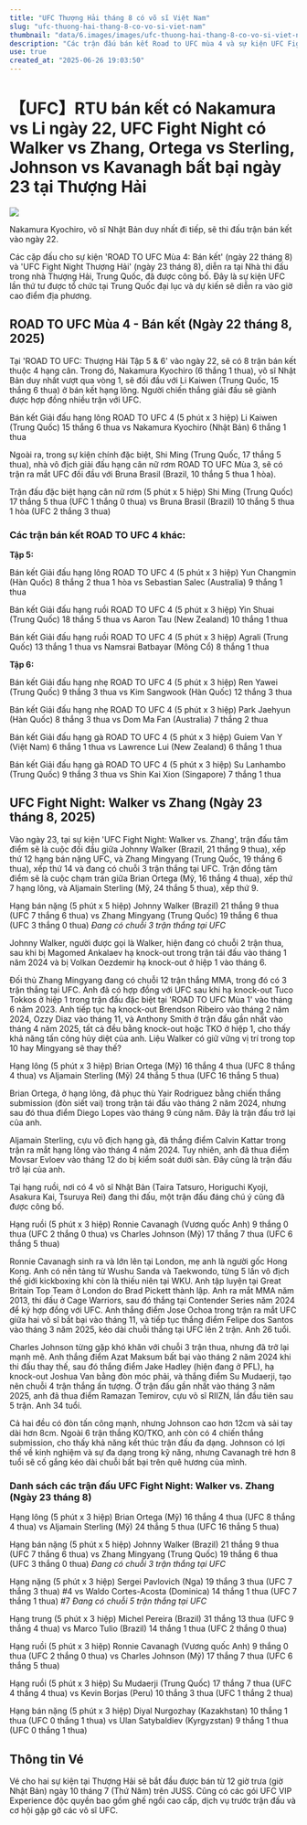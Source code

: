 ```yaml
---
title: "UFC Thượng Hải tháng 8 có võ sĩ Việt Nam"
slug: "ufc-thuong-hai-thang-8-co-vo-si-viet-nam"
thumbnail: "data/6.images/images/ufc-thuong-hai-thang-8-co-vo-si-viet-nam.webp"
description: "Các trận đấu bán kết Road to UFC mùa 4 và sự kiện UFC Fight Night tại Thượng Hải vào tháng 8 năm 2025 đã được công bố, với sự góp mặt của võ sĩ Việt Nam."
use: true
created_at: "2025-06-26 19:03:50"
---
```


# 【UFC】RTU bán kết có Nakamura vs Li ngày 22, UFC Fight Night có Walker vs Zhang, Ortega vs Sterling, Johnson vs Kavanagh bất bại ngày 23 tại Thượng Hải

![](/images/20250626-00010006-gkakutogi-000-1-view.webp)

Nakamura Kyochiro, võ sĩ Nhật Bản duy nhất đi tiếp, sẽ thi đấu trận bán kết vào ngày 22.

Các cặp đấu cho sự kiện 'ROAD TO UFC Mùa 4: Bán kết' (ngày 22 tháng 8) và 'UFC Fight Night Thượng Hải' (ngày 23 tháng 8), diễn ra tại Nhà thi đấu trong nhà Thượng Hải, Trung Quốc, đã được công bố. Đây là sự kiện UFC lần thứ tư được tổ chức tại Trung Quốc đại lục và dự kiến sẽ diễn ra vào giờ cao điểm địa phương.

## ROAD TO UFC Mùa 4 - Bán kết (Ngày 22 tháng 8, 2025)

Tại 'ROAD TO UFC: Thượng Hải Tập 5 & 6' vào ngày 22, sẽ có 8 trận bán kết thuộc 4 hạng cân. Trong đó, Nakamura Kyochiro (6 thắng 1 thua), võ sĩ Nhật Bản duy nhất vượt qua vòng 1, sẽ đối đầu với Li Kaiwen (Trung Quốc, 15 thắng 6 thua) ở bán kết hạng lông. Người chiến thắng giải đấu sẽ giành được hợp đồng nhiều trận với UFC.

Bán kết Giải đấu hạng lông ROAD TO UFC 4 (5 phút x 3 hiệp)
Li Kaiwen (Trung Quốc) 15 thắng 6 thua
vs
Nakamura Kyochiro (Nhật Bản) 6 thắng 1 thua

Ngoài ra, trong sự kiện chính đặc biệt, Shi Ming (Trung Quốc, 17 thắng 5 thua), nhà vô địch giải đấu hạng cân nữ rơm ROAD TO UFC Mùa 3, sẽ có trận ra mắt UFC đối đầu với Bruna Brasil (Brazil, 10 thắng 5 thua 1 hòa).

Trận đấu đặc biệt hạng cân nữ rơm (5 phút x 5 hiệp)
Shi Ming (Trung Quốc) 17 thắng 5 thua (UFC 1 thắng 0 thua)
vs
Bruna Brasil (Brazil) 10 thắng 5 thua 1 hòa (UFC 2 thắng 3 thua)

### Các trận bán kết ROAD TO UFC 4 khác:

**Tập 5:**

Bán kết Giải đấu hạng lông ROAD TO UFC 4 (5 phút x 3 hiệp)
Yun Changmin (Hàn Quốc) 8 thắng 2 thua 1 hòa
vs
Sebastian Salec (Australia) 9 thắng 1 thua

Bán kết Giải đấu hạng ruồi ROAD TO UFC 4 (5 phút x 3 hiệp)
Yin Shuai (Trung Quốc) 18 thắng 5 thua
vs
Aaron Tau (New Zealand) 10 thắng 1 thua

Bán kết Giải đấu hạng ruồi ROAD TO UFC 4 (5 phút x 3 hiệp)
Agrali (Trung Quốc) 13 thắng 1 thua
vs
Namsrai Batbayar (Mông Cổ) 8 thắng 1 thua

**Tập 6:**

Bán kết Giải đấu hạng nhẹ ROAD TO UFC 4 (5 phút x 3 hiệp)
Ren Yawei (Trung Quốc) 9 thắng 3 thua
vs
Kim Sangwook (Hàn Quốc) 12 thắng 3 thua

Bán kết Giải đấu hạng nhẹ ROAD TO UFC 4 (5 phút x 3 hiệp)
Park Jaehyun (Hàn Quốc) 8 thắng 3 thua
vs
Dom Ma Fan (Australia) 7 thắng 2 thua

Bán kết Giải đấu hạng gà ROAD TO UFC 4 (5 phút x 3 hiệp)
Guiem Van Y (Việt Nam) 6 thắng 1 thua
vs
Lawrence Lui (New Zealand) 6 thắng 1 thua

Bán kết Giải đấu hạng gà ROAD TO UFC 4 (5 phút x 3 hiệp)
Su Lanhambo (Trung Quốc) 9 thắng 3 thua
vs
Shin Kai Xion (Singapore) 7 thắng 1 thua

## UFC Fight Night: Walker vs Zhang (Ngày 23 tháng 8, 2025)

Vào ngày 23, tại sự kiện 'UFC Fight Night: Walker vs. Zhang', trận đấu tâm điểm sẽ là cuộc đối đầu giữa Johnny Walker (Brazil, 21 thắng 9 thua), xếp thứ 12 hạng bán nặng UFC, và Zhang Mingyang (Trung Quốc, 19 thắng 6 thua), xếp thứ 14 và đang có chuỗi 3 trận thắng tại UFC. Trận đồng tâm điểm sẽ là cuộc chạm trán giữa Brian Ortega (Mỹ, 16 thắng 4 thua), xếp thứ 7 hạng lông, và Aljamain Sterling (Mỹ, 24 thắng 5 thua), xếp thứ 9.

Hạng bán nặng (5 phút x 5 hiệp)
Johnny Walker (Brazil) 21 thắng 9 thua (UFC 7 thắng 6 thua)
vs
Zhang Mingyang (Trung Quốc) 19 thắng 6 thua (UFC 3 thắng 0 thua) *Đang có chuỗi 3 trận thắng tại UFC*

Johnny Walker, người được gọi là Walker, hiện đang có chuỗi 2 trận thua, sau khi bị Magomed Ankalaev hạ knock-out trong trận tái đấu vào tháng 1 năm 2024 và bị Volkan Oezdemir hạ knock-out ở hiệp 1 vào tháng 6.

Đối thủ Zhang Mingyang đang có chuỗi 12 trận thắng MMA, trong đó có 3 trận thắng tại UFC. Anh đã có hợp đồng với UFC sau khi hạ knock-out Tuco Tokkos ở hiệp 1 trong trận đấu đặc biệt tại 'ROAD TO UFC Mùa 1' vào tháng 6 năm 2023. Anh tiếp tục hạ knock-out Brendson Ribeiro vào tháng 2 năm 2024, Ozzy Diaz vào tháng 11, và Anthony Smith ở trận đấu gần nhất vào tháng 4 năm 2025, tất cả đều bằng knock-out hoặc TKO ở hiệp 1, cho thấy khả năng tấn công hủy diệt của anh. Liệu Walker có giữ vững vị trí trong top 10 hay Mingyang sẽ thay thế?

Hạng lông (5 phút x 3 hiệp)
Brian Ortega (Mỹ) 16 thắng 4 thua (UFC 8 thắng 4 thua)
vs
Aljamain Sterling (Mỹ) 24 thắng 5 thua (UFC 16 thắng 5 thua)

Brian Ortega, ở hạng lông, đã phục thù Yair Rodriguez bằng chiến thắng submission (đòn siết vai) trong trận tái đấu vào tháng 2 năm 2024, nhưng sau đó thua điểm Diego Lopes vào tháng 9 cùng năm. Đây là trận đấu trở lại của anh. 

Aljamain Sterling, cựu vô địch hạng gà, đã thắng điểm Calvin Kattar trong trận ra mắt hạng lông vào tháng 4 năm 2024. Tuy nhiên, anh đã thua điểm Movsar Evloev vào tháng 12 do bị kiểm soát dưới sàn. Đây cũng là trận đấu trở lại của anh.

Tại hạng ruồi, nơi có 4 võ sĩ Nhật Bản (Taira Tatsuro, Horiguchi Kyoji, Asakura Kai, Tsuruya Rei) đang thi đấu, một trận đấu đáng chú ý cũng đã được công bố.

Hạng ruồi (5 phút x 3 hiệp)
Ronnie Cavanagh (Vương quốc Anh) 9 thắng 0 thua (UFC 2 thắng 0 thua)
vs
Charles Johnson (Mỹ) 17 thắng 7 thua (UFC 6 thắng 5 thua)

Ronnie Cavanagh sinh ra và lớn lên tại London, mẹ anh là người gốc Hong Kong. Anh có nền tảng từ Wushu Sanda và Taekwondo, từng 5 lần vô địch thế giới kickboxing khi còn là thiếu niên tại WKU. Anh tập luyện tại Great Britain Top Team ở London do Brad Pickett thành lập. Anh ra mắt MMA năm 2013, thi đấu ở Cage Warriors, sau đó thắng tại Contender Series năm 2024 để ký hợp đồng với UFC. Anh thắng điểm Jose Ochoa trong trận ra mắt UFC giữa hai võ sĩ bất bại vào tháng 11, và tiếp tục thắng điểm Felipe dos Santos vào tháng 3 năm 2025, kéo dài chuỗi thắng tại UFC lên 2 trận. Anh 26 tuổi.

Charles Johnson từng gặp khó khăn với chuỗi 3 trận thua, nhưng đã trở lại mạnh mẽ. Anh thắng điểm Azat Maksum bất bại vào tháng 2 năm 2024 khi thi đấu thay thế, sau đó thắng điểm Jake Hadley (hiện đang ở PFL), hạ knock-out Joshua Van bằng đòn móc phải, và thắng điểm Su Mudaerji, tạo nên chuỗi 4 trận thắng ấn tượng. Ở trận đấu gần nhất vào tháng 3 năm 2025, anh đã thua điểm Ramazan Temirov, cựu võ sĩ RIIZN, lần đầu tiên sau 5 trận. Anh 34 tuổi.

Cả hai đều có đòn tấn công mạnh, nhưng Johnson cao hơn 12cm và sải tay dài hơn 8cm. Ngoài 6 trận thắng KO/TKO, anh còn có 4 chiến thắng submission, cho thấy khả năng kết thúc trận đấu đa dạng. Johnson có lợi thế về kinh nghiệm và sự đa dạng trong kỹ năng, nhưng Cavanagh trẻ hơn 8 tuổi sẽ cố gắng kéo dài chuỗi bất bại trên quê hương của mình.

### Danh sách các trận đấu UFC Fight Night: Walker vs. Zhang (Ngày 23 tháng 8)

Hạng lông (5 phút x 3 hiệp)
Brian Ortega (Mỹ) 16 thắng 4 thua (UFC 8 thắng 4 thua)
vs
Aljamain Sterling (Mỹ) 24 thắng 5 thua (UFC 16 thắng 5 thua)

Hạng bán nặng (5 phút x 5 hiệp)
Johnny Walker (Brazil) 21 thắng 9 thua (UFC 7 thắng 6 thua)
vs
Zhang Mingyang (Trung Quốc) 19 thắng 6 thua (UFC 3 thắng 0 thua) *Đang có chuỗi 3 trận thắng tại UFC*

Hạng nặng (5 phút x 3 hiệp)
Sergei Pavlovich (Nga) 19 thắng 3 thua (UFC 7 thắng 3 thua) #4
vs
Waldo Cortes-Acosta (Dominica) 14 thắng 1 thua (UFC 7 thắng 1 thua) #7 *Đang có chuỗi 5 trận thắng tại UFC*

Hạng trung (5 phút x 3 hiệp)
Michel Pereira (Brazil) 31 thắng 13 thua (UFC 9 thắng 4 thua)
vs
Marco Tulio (Brazil) 14 thắng 1 thua (UFC 2 thắng 0 thua)

Hạng ruồi (5 phút x 3 hiệp)
Ronnie Cavanagh (Vương quốc Anh) 9 thắng 0 thua (UFC 2 thắng 0 thua)
vs
Charles Johnson (Mỹ) 17 thắng 7 thua (UFC 6 thắng 5 thua)

Hạng ruồi (5 phút x 3 hiệp)
Su Mudaerji (Trung Quốc) 17 thắng 7 thua (UFC 4 thắng 4 thua)
vs
Kevin Borjas (Peru) 10 thắng 3 thua (UFC 1 thắng 2 thua)

Hạng bán nặng (5 phút x 3 hiệp)
Diyal Nurgozhay (Kazakhstan) 10 thắng 1 thua (UFC 0 thắng 1 thua)
vs
Ulan Satybaldiev (Kyrgyzstan) 9 thắng 1 thua (UFC 0 thắng 1 thua)

## Thông tin Vé

Vé cho hai sự kiện tại Thượng Hải sẽ bắt đầu được bán từ 12 giờ trưa (giờ Nhật Bản) ngày 10 tháng 7 (Thứ Năm) trên JUSS. Cũng có các gói UFC VIP Experience độc quyền bao gồm ghế ngồi cao cấp, dịch vụ trước trận đấu và cơ hội gặp gỡ các võ sĩ UFC.
